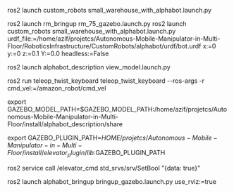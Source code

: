 ros2 launch custom_robots small_warehouse_with_alphabot.launch.py

ros2 launch rm_bringup rm_75_gazebo.launch.py 
ros2 launch custom_robots small_warehouse_with_alphabot.launch.py   urdf_file:=/home/azif/projetcs/Autonomous-Mobile-Manipulator-in-Multi-Floor/RoboticsInfrastructure/CustomRobots/alphabot/urdf/bot.urdf   x:=0 y:=0 z:=0.1 Y:=0.0 headless:=False


ros2 launch alphabot_description view_model.launch.py

ros2 run teleop_twist_keyboard teleop_twist_keyboard --ros-args -r cmd_vel:=/amazon_robot/cmd_vel

export GAZEBO_MODEL_PATH=$GAZEBO_MODEL_PATH:/home/azif/projetcs/Autonomous-Mobile-Manipulator-in-Multi-Floor/install/alphabot_description/share


export GAZEBO_PLUGIN_PATH=$HOME/projetcs/Autonomous-Mobile-Manipulator-in-Multi-Floor/install/elevator_plugin/lib:$GAZEBO_PLUGIN_PATH
  

ros2 service call /elevator_cmd std_srvs/srv/SetBool "{data: true}"


ros2 launch alphabot_bringup bringup_gazebo.launch.py use_rviz:=true

